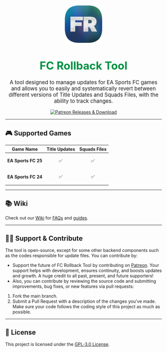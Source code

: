 <p align="center">
  <img width="120px" src="https://raw.githubusercontent.com/zmshmods/FCRollbackTool/refs/heads/main/Data/Assets/Icons/FRICON.png" alt="FC Rollback Tool Icon" />
  <h1 align="center" style="color: #029144; font-size: 2.5em;">FC Rollback Tool</h1>
</p>

<p align="center" style="font-size: 1.2em;">
A tool designed to manage updates for EA Sports FC games and allows you to easily and systematically revert between different versions of Title Updates and Squads Files, with the ability to track changes.
</p>

<p align="center">
  <a href="https://www.patreon.com/posts/fc-rollback-tool-118475020">
    <img src="https://img.shields.io/badge/Patreon-Releases%20%26%20Download-029144?logo=patreon&style=for-the-badge&labelColor=gray&color=029144" alt="Patreon Releases & Download" width="300px" />
  </a>
</p>

---

## 🎮 Supported Games
| Game Name | Title Updates | Squads Files |
|--------------|---------------|--------------|
| <p align="center"><strong>EA Sports FC 25</strong></p> | <p align="center">✅</p> | <p align="center">✅</p> |
| <p align="center"><strong>EA Sports FC 24</strong></p> | <p align="center">✅</p> | <p align="center">✅</p> |

---

## 📚 Wiki
Check out our [Wiki](https://github.com/zmshmods/FCRollbackTool/wiki) for [FAQs](https://github.com/zmshmods/FCRollbackTool/wiki#-frequently-asked-questions-faqs) and [guides](https://github.com/zmshmods/FCRollbackTool/wiki/%F0%9F%93%98-Guides).

---

## 🤝🚀 Support & Contribute
The tool is open-source, except for some other backend components such as the codes responsible for update files. You can contribute by:
- Support the future of FC Rollback Tool by contributing on [Patreon](https://www.patreon.com/zmsh). Your support helps with development, ensures continuity, and boosts updates and growth. A huge credit to all past, present, and future supporters!
- Also, you can contribute by reviewing the source code and submitting improvements, bug fixes, or new features via pull requests:
1. Fork the main branch.
2. Submit a Pull Request with a description of the changes you've made.  
Make sure your code follows the coding style of this project as much as possible.
---

## 📜 License
This project is licensed under the [GPL-3.0 License](https://github.com/zmshmods/FCRollbackTool/blob/main/LICENSE).
